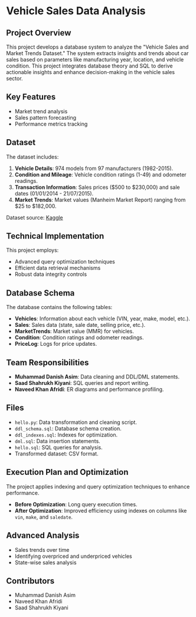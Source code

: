 # Vehicle Sales Data Analysis

## Project Overview
This project develops a database system to analyze the "Vehicle Sales and Market Trends Dataset." The system extracts insights and trends about car sales based on parameters like manufacturing year, location, and vehicle condition. This project integrates database theory and SQL to derive actionable insights and enhance decision-making in the vehicle sales sector.

## Key Features
- Market trend analysis
- Sales pattern forecasting
- Performance metrics tracking

## Dataset
The dataset includes:
1. **Vehicle Details**: 974 models from 97 manufacturers (1982-2015).
2. **Condition and Mileage**: Vehicle condition ratings (1-49) and odometer readings.
3. **Transaction Information**: Sales prices ($500 to $230,000) and sale dates (01/01/2014 - 21/07/2015).
4. **Market Trends**: Market values (Manheim Market Report) ranging from $25 to $182,000.

Dataset source: [Kaggle](https://www.kaggle.com/datasets/syedanwarafridi/vehicle-sales-data)

## Technical Implementation
This project employs:
- Advanced query optimization techniques
- Efficient data retrieval mechanisms
- Robust data integrity controls

## Database Schema
The database contains the following tables:
- **Vehicles**: Information about each vehicle (VIN, year, make, model, etc.).
- **Sales**: Sales data (state, sale date, selling price, etc.).
- **MarketTrends**: Market value (MMR) for vehicles.
- **Condition**: Condition ratings and odometer readings.
- **PriceLog**: Logs for price updates.


## Team Responsibilities
- **Muhammad Danish Asim**: Data cleaning and DDL/DML statements.
- **Saad Shahrukh Kiyani**: SQL queries and report writing.
- **Naveed Khan Afridi**: ER diagrams and performance profiling.

## Files
- `hello.py`: Data transformation and cleaning script.
- `ddl_schema.sql`: Database schema creation.
- `ddl_indexes.sql`: Indexes for optimization.
- `dml.sql`: Data insertion statements.
- `hello.sql`: SQL queries for analysis.
- Transformed dataset: CSV format.

## Execution Plan and Optimization
The project applies indexing and query optimization techniques to enhance performance.
- **Before Optimization**: Long query execution times.
- **After Optimization**: Improved efficiency using indexes on columns like `vin`, `make`, and `saledate`.

## Advanced Analysis
- Sales trends over time
- Identifying overpriced and underpriced vehicles
- State-wise sales analysis

## Contributors
- Muhammad Danish Asim 
- Naveed Khan Afridi
- Saad Shahrukh Kiyani
